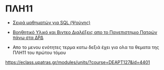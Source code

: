# ΠΛΗ11

- [Σειρά μαθηματών για SQL (Ψούνης)](https://www.youtube.com/watch?v=fSZ0W5_3fyM&list=PLLMmbOLFy25GgxqcuEhVfPAV4x_3VcLNb)

- [Βοηθητικό Υλικό και Βιντεο Διαλέξεις απο το Πανεπιστημιο Πατρών πάνω στα ΔΡΔ](https://eclass.upatras.gr/modules/units/?course=DEAPT127&id=4404)
 
- Απο το μενου ενότητες τερμα κατω δεξιά έχει για ολα τα θεματα της ΠΛΗ11 του πρώτου τόμου

https://eclass.upatras.gr/modules/units/?course=DEAPT127&id=4401
 
